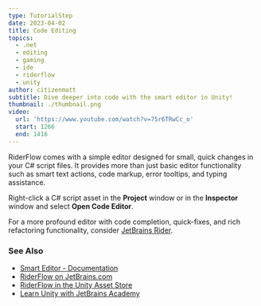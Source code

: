 ```yaml
---
type: TutorialStep
date: 2023-04-02
title: Code Editing
topics:
  - .net
  - editing
  - gaming
  - ide
  - riderflow
  - unity
author: citizenmatt
subtitle: Dive deeper into code with the smart editor in Unity!
thumbnail: ./thumbnail.png
video:
  url: 'https://www.youtube.com/watch?v=75r6TRwCc_o'
  start: 1266
  end: 1416
---
```


RiderFlow comes with a simple editor designed for small, quick changes in your C# script files.
It provides more than just basic editor functionality such as smart text actions, code markup, error tooltips, and typing assistance.

Right-click a C# script asset in the **Project** window or in the **Inspector** window and select **Open Code Editor**.

For a more profound editor with code completion, quick-fixes, and rich refactoring functionality, consider [JetBrains Rider](https://www.jetbrains.com/lp/dotnet-unity/).

### See Also

- [Smart Editor - Documentation](https://www.jetbrains.com/help/riderflow/smart-editor.html)
- [RiderFlow on JetBrains.com](https://www.jetbrains.com/riderflow/)
- [RiderFlow in the Unity Asset Store](https://assetstore.unity.com/packages/tools/level-design/riderflow-218574)
- [Learn Unity with JetBrains Academy](https://hyperskill.org/tracks/36?utm=rider_guide)
